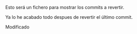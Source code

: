 
Esto será un fichero para mostrar los commits a revertir.

Ya lo he acabado todo despues de revertir el último commit.


Modificado
